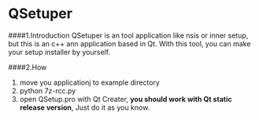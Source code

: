 QSetuper
======
####1.Introduction
QSetuper is an tool  application like  nsis or inner setup,  but this is an c++ ann application based in Qt. With this tool, you can make your setup installer by yourself.

####2.How
1. move you applicationj to example directory
2. python 7z-rcc.py
3. open QSetup.pro with Qt Creater, **you should work with Qt static release version**, Just do it as you know.


